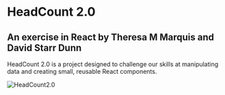 # HeadCount 2.0

## An exercise in React by Theresa M Marquis and David Starr Dunn

HeadCount 2.0 is a project designed to challenge our skills at manipulating data and creating small, reusable React components.  

![HeadCount2.0](https://github.com/tmcjunkinmarquis/headcount3.0/screen-shot.png)


